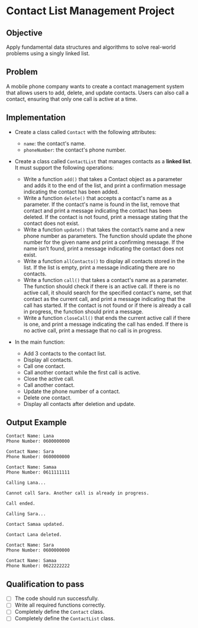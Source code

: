 # Contact List Management Project

## Objective
Apply fundamental data structures and algorithms to solve real-world problems using a singly linked list.

## Problem
A mobile phone company wants to create a contact management system that allows users to add, delete, and update contacts. Users can also call a contact, ensuring that only one call is active at a time.

## Implementation
- Create a class called `Contact` with the following attributes:
  - `name`: the contact's name.
  - `phoneNumber`: the contact's phone number.
   
- Create a class called `ContactList` that manages contacts as a **linked list**. It must support the following operations:
  - Write a function `add()` that takes a Contact object as a parameter and adds it to the end of the list, and print a confirmation message indicating the contact has been added.
  - Write a function `delete()` that accepts a contact's name as a parameter. If the contact's name is found in the list, remove that contact and print a message indicating the contact has been deleted. If the contact is not found, print a message stating that the contact does not exist.
  - Write a function `update()` that takes the contact’s name and a new phone number as parameters. The function should update the phone number for the given name and print a confirming message.  If the name isn’t found, print a message indicating the contact does not exist. 
  - Write a function `allContacts()` to display all contacts stored in the list. If the list is empty, print a message indicating there are no contacts.
  - Write a function `call()` that takes a contact's name as a parameter. The function should check if there is an active call. If there is no active call, it should search for the specified contact's name, set that contact as the current call, and print a message indicating that the call has started. If the contact is not found or if there is already a call in progress, the function should print a message.
  - Write a function `closeCall()` that ends the current active call if there is one, and print a message indicating the call has ended. If there is no active call, print a message that no call is in progress.

- In the main function:
  - Add 3 contacts to the contact list.
  - Display all contacts.
  - Call one contact.
  - Call another contact while the first call is active.
  - Close the active call.
  - Call another contact.
  - Update the phone number of a contact.
  - Delete one contact.
  - Display all contacts after deletion and update.


## Output Example

```
Contact Name: Lana
Phone Number: 0600000000

Contact Name: Sara
Phone Number: 0600000000

Contact Name: Samaa
Phone Number: 0611111111

Calling Lana...

Cannot call Sara. Another call is already in progress.

Call ended.

Calling Sara...

Contact Samaa updated.

Contact Lana deleted.

Contact Name: Sara
Phone Number: 0600000000

Contact Name: Samaa
Phone Number: 0622222222
```

## Qualification to pass
- [ ] The code should run successfully.
- [ ] Write all required functions correctly.
- [ ] Completely define the `Contact` class.
- [ ] Completely define the `ContactList` class.
